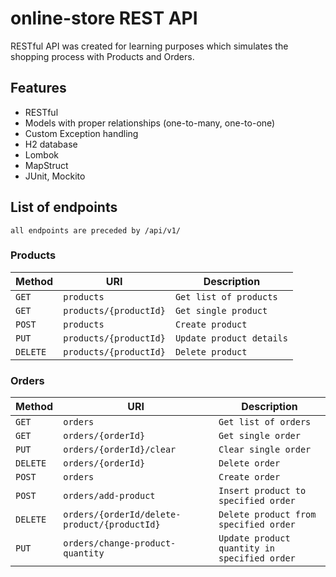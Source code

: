 # online-store REST API
RESTful API was created for learning purposes which simulates the shopping process with Products and Orders.

## Features

- RESTful
- Models with proper relationships (one-to-many, one-to-one)
- Custom Exception handling
- H2 database
- Lombok
- MapStruct
- JUnit, Mockito

## List of endpoints

`all endpoints are preceded by /api/v1/`
### Products

| Method   | URI                               | Description                                             
|----------|-----------------------------------|---------------------------------------------------------|
| `GET`    | `products`                        | `Get list of products`   
| `GET`    | `products/{productId}`            | `Get single product`    
| `POST`   | `products`                        | `Create product` 
| `PUT`    | `products/{productId}`            | `Update product details` 
| `DELETE` | `products/{productId}`            | `Delete product`       

### Orders

| Method  | URI                                | Description                                             
|---------|------------------------------------|---------------------------------------------------------|
| `GET`   | `orders`                                     | `Get list of orders`   
| `GET`   | `orders/{orderId}`                           | `Get single order`    
| `PUT`   | `orders/{orderId}/clear`                     | `Clear single order` 
| `DELETE`| `orders/{orderId}`                           | `Delete order` 
| `POST`  | `orders`                                     | `Create order`       
| `POST`  | `orders/add-product`                         | `Insert product to specified order`       
| `DELETE`| `orders/{orderId/delete-product/{productId}` | `Delete product from specified order`       
| `PUT`   | `orders/change-product-quantity`             | `Update product quantity in specified order`       
